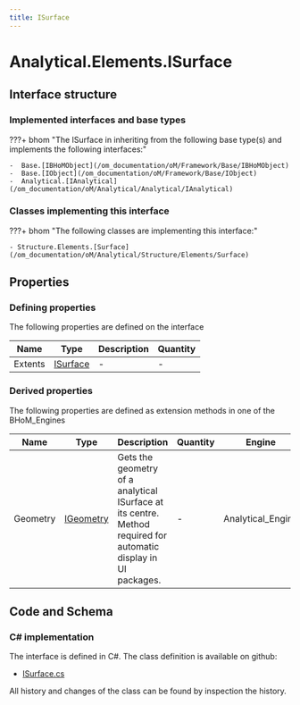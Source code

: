 ```yaml
---
title: ISurface
---
```


# Analytical.Elements.ISurface



## Interface structure

### Implemented interfaces and base types

???+ bhom "The ISurface in inheriting from the following base type(s) and implements the following interfaces:"

    -  Base.[IBHoMObject](/om_documentation/oM/Framework/Base/IBHoMObject)
    -  Base.[IObject](/om_documentation/oM/Framework/Base/IObject)
    -  Analytical.[IAnalytical](/om_documentation/oM/Analytical/Analytical/IAnalytical)


### Classes implementing this interface

???+ bhom "The following classes are implementing this interface:"

    - Structure.Elements.[Surface](/om_documentation/oM/Analytical/Structure/Elements/Surface)


## Properties



### Defining properties

The following properties are defined on the interface

| Name             | Type             | Description      | Quantity         |
|------------------|------------------|------------------|------------------|
| Extents | [ISurface](/om_documentation/oM/Dimensional/Geometry/ISurface) | - | - |


### Derived properties

The following properties are defined as extension methods in one of the BHoM_Engines

| Name             | Type             | Description      | Quantity         | Engine           |
|------------------|------------------|------------------|------------------|------------------|
| Geometry | [IGeometry](/om_documentation/oM/Dimensional/Geometry/IGeometry) | Gets the geometry of a analytical ISurface at its centre. Method required for automatic display in UI packages. | - | Analytical_Engine |


## Code and Schema

### C# implementation

The interface is defined in C#. The class definition is available on github:

- [ISurface.cs](https://github.com/BHoM/BHoM/blob/develop/Analytical_oM/Elements\ISurface.cs)

All history and changes of the class can be found by inspection the history.
